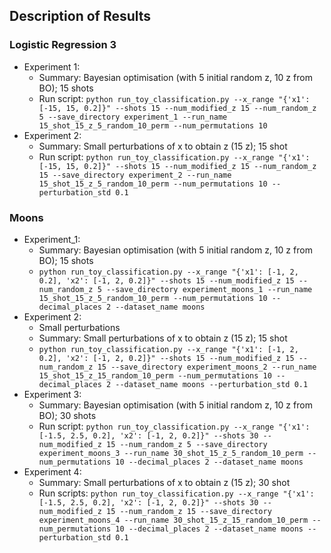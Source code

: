 ## Description of Results

### Logistic Regression 3
- Experiment 1:
    - Summary: Bayesian optimisation (with 5 initial random z, 10 z from BO); 15 shots
    - Run script: `python run_toy_classification.py --x_range "{'x1': [-15, 15, 0.2]}" --shots 15 --num_modified_z 15 --num_random_z 5 --save_directory experiment_1 --run_name 15_shot_15_z_5_random_10_perm --num_permutations 10`
- Experiment 2:
    - Summary: Small perturbations of x to obtain z (15 z); 15 shot
    - Run script: `python run_toy_classification.py --x_range "{'x1': [-15, 15, 0.2]}" --shots 15 --num_modified_z 15 --num_random_z 15 --save_directory experiment_2 --run_name 15_shot_15_z_5_random_10_perm --num_permutations 10 --perturbation_std 0.1` 

### Moons
- Experiment_1:
    - Summary: Bayesian optimisation (with 5 initial random z, 10 z from BO); 15 shots
    - `python run_toy_classification.py --x_range "{'x1': [-1, 2, 0.2], 'x2': [-1, 2, 0.2]}" --shots 15 --num_modified_z 15 --num_random_z 5 --save_directory experiment_moons_1 --run_name 15_shot_15_z_5_random_10_perm --num_permutations 10 --decimal_places 2 --dataset_name moons`
- Experiment 2:
    - Small perturbations
    - Summary: Small perturbations of x to obtain z (15 z); 15 shot
    - `python run_toy_classification.py --x_range "{'x1': [-1, 2, 0.2], 'x2': [-1, 2, 0.2]}" --shots 15 --num_modified_z 15 --num_random_z 15 --save_directory experiment_moons_2 --run_name 15_shot_15_z_15_random_10_perm --num_permutations 10 --decimal_places 2 --dataset_name moons --perturbation_std 0.1`
- Experiment 3:
    - Summary: Bayesian optimisation (with 5 initial random z, 10 z from BO); 30 shots
    - Run script: `python run_toy_classification.py --x_range "{'x1': [-1.5, 2.5, 0.2], 'x2': [-1, 2, 0.2]}" --shots 30 --num_modified_z 15 --num_random_z 5 --save_directory experiment_moons_3 --run_name 30_shot_15_z_5_random_10_perm --num_permutations 10 --decimal_places 2 --dataset_name moons`
- Experiment 4:
    - Summary: Small perturbations of x to obtain z (15 z); 30 shot
    - Run scripts: `python run_toy_classification.py --x_range "{'x1': [-1.5, 2.5, 0.2], 'x2': [-1, 2, 0.2]}" --shots 30 --num_modified_z 15 --num_random_z 15 --save_directory experiment_moons_4 --run_name 30_shot_15_z_15_random_10_perm --num_permutations 10 --decimal_places 2 --dataset_name moons --perturbation_std 0.1`